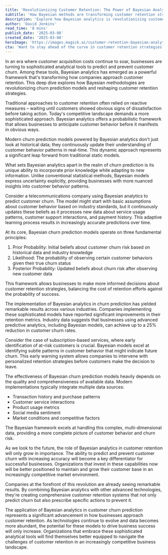 ```yaml
---
title: 'Revolutionizing Customer Retention: The Power of Bayesian Analytics in Churn Prediction'
subtitle: 'How Bayesian methods are transforming customer retention strategy'
description: 'Explore how Bayesian analytics is revolutionizing customer retention strategies by enabling businesses to predict and prevent customer churn with unprecedented accuracy. Learn about the fundamental principles, real-world applications, and future perspectives of this powerful analytical framework.'
author: 'David Jenkins'
read_time: '8 mins'
publish_date: '2025-03-08'
created_date: '2025-03-08'
heroImage: 'https://images.magick.ai/customer-retention-bayesian-analytics.jpg'
cta: 'Want to stay ahead of the curve in customer retention strategies? Follow us on LinkedIn for more insights into how advanced analytics are transforming business intelligence and customer relationship management.'
---
```


In an era where customer acquisition costs continue to soar, businesses are turning to sophisticated analytical tools to predict and prevent customer churn. Among these tools, Bayesian analytics has emerged as a powerful framework that's transforming how companies approach customer retention. This deep dive explores how Bayesian methodologies are revolutionizing churn prediction models and reshaping customer retention strategies.

Traditional approaches to customer retention often relied on reactive measures – waiting until customers showed obvious signs of dissatisfaction before taking action. Today's competitive landscape demands a more sophisticated approach. Bayesian analytics offers a probabilistic framework that allows businesses to anticipate customer behavior before it manifests in obvious ways.

Modern churn prediction models powered by Bayesian analytics don't just look at historical data; they continuously update their understanding of customer behavior patterns in real-time. This dynamic approach represents a significant leap forward from traditional static models.

What sets Bayesian analytics apart in the realm of churn prediction is its unique ability to incorporate prior knowledge while adapting to new information. Unlike conventional statistical methods, Bayesian models express uncertainty explicitly, providing businesses with more nuanced insights into customer behavior patterns.

Consider a telecommunications company using Bayesian analytics to predict customer churn. The model might start with basic assumptions about customer behavior based on industry standards, but it continuously updates these beliefs as it processes new data about service usage patterns, customer support interactions, and payment history. This adaptive learning process results in increasingly accurate predictions over time.

At its core, Bayesian churn prediction models operate on three fundamental principles:

1. Prior Probability: Initial beliefs about customer churn risk based on historical data and industry knowledge
2. Likelihood: The probability of observing certain customer behaviors given their true churn status
3. Posterior Probability: Updated beliefs about churn risk after observing new customer data

This framework allows businesses to make more informed decisions about customer retention strategies, balancing the cost of retention efforts against the probability of success.

The implementation of Bayesian analytics in churn prediction has yielded remarkable results across various industries. Companies implementing these sophisticated models have reported significant improvements in their retention metrics. Industry data suggests that businesses using advanced predictive analytics, including Bayesian models, can achieve up to a 25% reduction in customer churn rates.

Consider the case of subscription-based services, where early identification of at-risk customers is crucial. Bayesian models excel at identifying subtle patterns in customer behavior that might indicate future churn. This early warning system allows companies to intervene with personalized retention strategies before customers make the decision to leave.

The effectiveness of Bayesian churn prediction models heavily depends on the quality and comprehensiveness of available data. Modern implementations typically integrate multiple data sources:

- Transaction history and purchase patterns
- Customer service interactions
- Product usage metrics
- Social media sentiment
- Market conditions and competitive factors

The Bayesian framework excels at handling this complex, multi-dimensional data, providing a more complete picture of customer behavior and churn risk.

As we look to the future, the role of Bayesian analytics in customer retention will only grow in importance. The ability to predict and prevent customer churn with increasing accuracy will become a key differentiator for successful businesses. Organizations that invest in these capabilities now will be better positioned to maintain and grow their customer base in an increasingly competitive market environment.

Companies at the forefront of this revolution are already seeing remarkable results. By combining Bayesian analytics with other advanced technologies, they're creating comprehensive customer retention systems that not only predict churn but also prescribe specific actions to prevent it.

The application of Bayesian analytics in customer churn prediction represents a significant advancement in how businesses approach customer retention. As technologies continue to evolve and data becomes more abundant, the potential for these models to drive business success will only increase. Organizations that embrace these sophisticated analytical tools will find themselves better equipped to navigate the challenges of customer retention in an increasingly competitive business landscape.